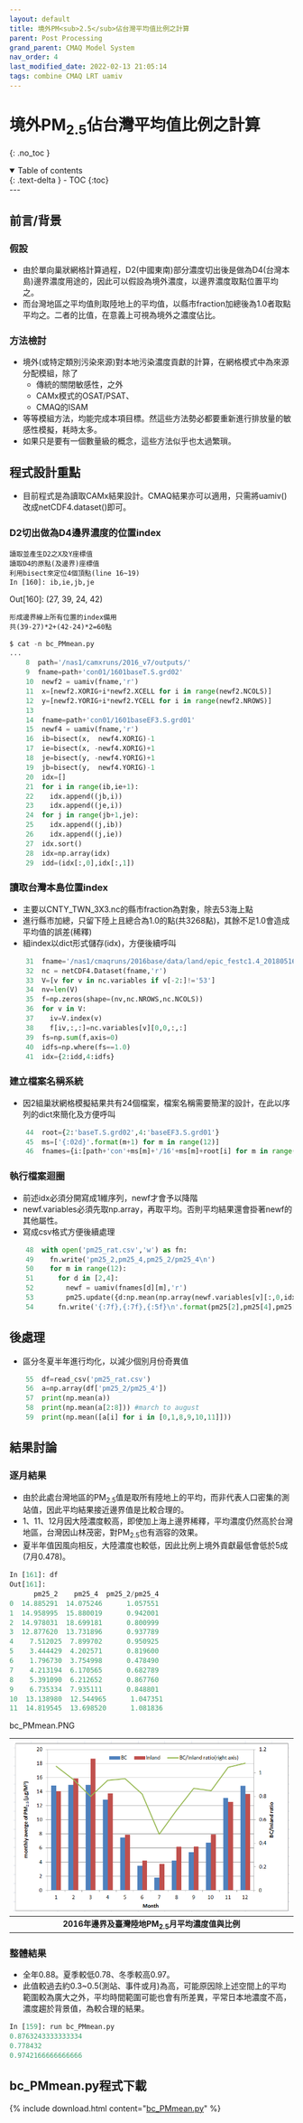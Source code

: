 ```yaml
---
layout: default
title: 境外PM<sub>2.5</sub>佔台灣平均值比例之計算
parent: Post Processing
grand_parent: CMAQ Model System
nav_order: 4
last_modified_date: 2022-02-13 21:05:14
tags: combine CMAQ LRT uamiv
---
```


# 境外PM<sub>2.5</sub>佔台灣平均值比例之計算
{: .no_toc }

<details open markdown="block">
  <summary>
    Table of contents
  </summary>
  {: .text-delta }
- TOC
{:toc}
</details>
---

## 前言/背景
### 假設
- 由於單向巢狀網格計算過程，D2(中國東南)部分濃度切出後是做為D4(台灣本島)邊界濃度用途的，因此可以假設為境外濃度，以邊界濃度取點位置平均之。
- 而台灣地區之平均值則取陸地上的平均值，以縣市fraction加總後為1.0者取點平均之。二者的比值，在意義上可視為境外之濃度佔比。

### 方法檢討
- 境外(或特定類別污染來源)對本地污染濃度貢獻的計算，在網格模式中為來源分配模組，除了
  - 傳統的關閉敏感性，之外
  - CAMx模式的OSAT/PSAT、
  - CMAQ的ISAM
- 等等模組方法，均能完成本項目標。然這些方法勢必都要重新進行排放量的敏感性模擬，耗時太多。
- 如果只是要有一個數量級的概念，這些方法似乎也太過繁瑣。

## 程式設計重點
- 目前程式是為讀取CAMx結果設計。CMAQ結果亦可以適用，只需將uamiv()改成netCDF4.dataset()即可。

### D2切出做為D4邊界濃度的位置index

    讀取並產生D2之X及Y座標值
    讀取D4的原點(及邊界)座標值
    利用bisect來定位4個頂點(line 16~19)
    In [160]: ib,ie,jb,je
Out[160]: (27, 39, 24, 42)

    形成邊界線上所有位置的index備用
    共(39-27)*2+(42-24)*2=60點

```python
$ cat -n bc_PMmean.py
...
    8  path='/nas1/camxruns/2016_v7/outputs/'
    9  fname=path+'con01/1601baseT.S.grd02'
    10  newf2 = uamiv(fname,'r')
    11  x=[newf2.XORIG+i*newf2.XCELL for i in range(newf2.NCOLS)]
    12  y=[newf2.YORIG+i*newf2.YCELL for i in range(newf2.NROWS)]
    13
    14  fname=path+'con01/1601baseEF3.S.grd01'
    15  newf4 = uamiv(fname,'r')
    16  ib=bisect(x,  newf4.XORIG)-1
    17  ie=bisect(x, -newf4.XORIG)+1
    18  je=bisect(y, -newf4.YORIG)+1
    19  jb=bisect(y,  newf4.YORIG)-1
    20  idx=[]
    21  for i in range(ib,ie+1):
    22    idx.append((jb,i))
    23    idx.append((je,i))
    24  for j in range(jb+1,je):
    25    idx.append((j,ib))
    26    idx.append((j,ie))
    27  idx.sort()
    28  idx=np.array(idx)
    29  idd=(idx[:,0],idx[:,1])
```
### 讀取台灣本島位置index

- 主要以CNTY_TWN_3X3.nc的縣市fraction為對象，除去53海上點
- 進行縣市加總，只留下陸上且總合為1.0的點(共3268點)，其餘不足1.0會造成平均值的誤差(稀釋)
- 組index以dict形式儲存(idx)，方便後續呼叫

```python
    31  fname='/nas1/cmaqruns/2016base/data/land/epic_festc1.4_20180516/gridmask/CNTY_TWN_3X3.nc'
    32  nc = netCDF4.Dataset(fname,'r')
    33  V=[v for v in nc.variables if v[-2:]!='53']
    34  nv=len(V)
    35  f=np.zeros(shape=(nv,nc.NROWS,nc.NCOLS))
    36  for v in V:
    37    iv=V.index(v)
    38    f[iv,:,:]=nc.variables[v][0,0,:,:]
    39  fs=np.sum(f,axis=0)
    40  idfs=np.where(fs==1.0)
    41  idx={2:idd,4:idfs}
```
### 建立檔案名稱系統

- 因2組巢狀網格模擬結果共有24個檔案，檔案名稱需要簡潔的設計，在此以序列的dict來簡化及方便呼叫

```python
    44  root={2:'baseT.S.grd02',4:'baseEF3.S.grd01'}
    45  ms=['{:02d}'.format(m+1) for m in range(12)]
    46  fnames={i:[path+'con'+ms[m]+'/16'+ms[m]+root[i] for m in range(12)] for i in [2,4]}
```

### 執行檔案迴圈
- 前述idx必須分開寫成1維序列，newf才會予以降階
- newf.variables必須先取np.array，再取平均。否則平均結果還會掛著newf的其他屬性。
- 寫成csv格式方便後續處理

```python
    48  with open('pm25_rat.csv','w') as fn:
    49    fn.write('pm25_2,pm25_4,pm25_2/pm25_4\n')
    50    for m in range(12):
    51      for d in [2,4]:
    52        newf = uamiv(fnames[d][m],'r')
    53        pm25.update({d:np.mean(np.array(newf.variables[v][:,0,idx[d][0],idx[d][1]]))})
    54      fn.write('{:7f},{:7f},{:5f}\n'.format(pm25[2],pm25[4],pm25[2]/pm25[4]))
```

## 後處理
- 區分冬夏半年進行均化，以減少個別月份奇異值

```python
    55  df=read_csv('pm25_rat.csv')
    56  a=np.array(df['pm25_2/pm25_4'])
    57  print(np.mean(a))
    58  print(np.mean(a[2:8])) #march to august
    59  print(np.mean([a[i] for i in [0,1,8,9,10,11]]))
```

## 結果討論
### 逐月結果
- 由於此處台灣地區的PM<sub>2.5</sub>值是取所有陸地上的平均，而非代表人口密集的測站值，因此平均結果接近邊界值是比較合理的。
- 1、11、12月因大陸濃度較高，即使加上海上邊界稀釋，平均濃度仍然高於台灣地區，台灣因山林茂密，對PM<sub>2.5</sub>也有涵容的效果。
- 夏半年值因風向相反，大陸濃度也較低，因此比例上境外貢獻最低會低於5成(7月0.478)。

```python
In [161]: df
Out[161]:
      pm25_2    pm25_4  pm25_2/pm25_4
0  14.885291  14.075246      1.057551
1  14.958995  15.880019      0.942001
2  14.978031  18.699181      0.800999
3  12.877620  13.731896      0.937789
4    7.512025  7.899702      0.950925
5    3.444429  4.202571      0.819600
6    1.796730  3.754998      0.478490
7    4.213194  6.170565      0.682789
8    5.391090  6.212652      0.867760
9    6.735334  7.935111      0.848801
10  13.138980  12.544965      1.047351
11  14.819545  13.698520      1.081836
```
bc_PMmean.PNG

| ![bc_PMmean.PNG](https://github.com/sinotec2/Focus-on-Air-Quality/raw/main/assets/images/bc_PMmean.PNG) |
|:--:|
| <b>2016年邊界及臺灣陸地PM<sub>2.5</sub>月平均濃度值與比例</b>|

### 整體結果

- 全年0.88。夏季較低0.78、冬季較高0.97。
- 此值較過去約0.3~0.5(測站、事件或月)為高，可能原因除上述空間上的平均範圍較為廣大之外，平均時間範圍可能也會有所差異，平常日本地濃度不高，濃度趨於背景值，為較合理的結果。

```python
In [159]: run bc_PMmean.py
0.8763243333333334
0.778432
0.9742166666666666
```

## bc_PMmean.py程式下載

{% include download.html content="[bc_PMmean.py](https://github.com/sinotec2/cmaq_relatives/blob/master/post/bc_PMmean.py)" %}

